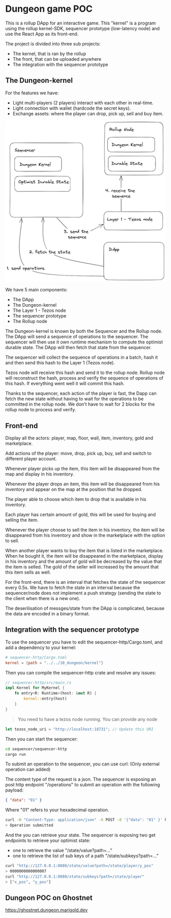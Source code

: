 # Dungeon game POC

This is a rollup DApp for an interactive game. This "kernel" is a program
using the rollup kernel-SDK, sequencer prototype (low-latency node) and use the React App as its front-end.

The project is divided into three sub projects:

- The kernel, that is ran by the rollup
- The front, that can be uploaded anywhere
- The integration with the sequencer prototype

## The Dungeon-kernel

For the features we have:

- Light multi-players (2 players) interact with each other in real-time.
- Light connection with wallet (hardcode the secret keys).
- Exchange assets: where the player can drop, pick up, sell and buy item.

![](../10_dungeon/pics/sequencer%20workflow.png)

We have 5 main components:

- The DApp
- The Dungeon-kernel
- The Layer 1 - Tezos node
- The sequencer prototype
- The Rollup node

The Dungeon-kernel is known by both the Sequencer and the Rollup node.
The DApp will send a sequence of operations to the sequencer. The sequencer will then use it own runtime mechanism to compute the optimist durable state. The DApp will then fetch that state from the sequencer.

The sequencer will collect the sequence of operations in a batch, hash it and then send this hash to the Layer 1 (Tezos node).

Tezos node will receive this hash and send it to the rollup node. Rollup node will reconstruct the hash, process and verify the sequence of operations of this hash. If everything went well it will commit this hash.

Thanks to the sequencer, each action of the player is fast, the Dapp can fetch the new state without having to wait for the operations to be committed in the rollup node. We don't have to wait for 2 blocks for the rollup node to process and verify.

## Front-end

Display all the actors: player, map, floor, wall, item, inventory, gold and marketplace.

Add actions of the player: move, drop, pick up, buy, sell and switch to different player account.

Whenever player picks up the item, this item will be disappeared from the map and display in his inventory.

Whenever the player drops an item, this item will be disappeared from his inventory and appear on the map at the position that he dropped.

The player able to choose which item to drop that is available in his inventory.

Each player has certain amount of gold, this will be used for buying and selling the item.

Whenever the player choose to sell the item in his inventory, the item will be disappeared from his inventory and show in the marketplace with the option to sell.

When another player wants to buy the item that is listed in the marketplace. When he bought it, the item will be disappeared in the marketplace, display in his inventory and the amount of gold will be decreased by the value that the item is selled. The gold of the seller will increased by the amount that this item sells as well.

For the front-end, there is an interval that fetches the state of the sequencer every 0.5s. We have to fetch the state in an interval because the sequencer/node does not implement a push strategy (sending the state to the client when there is a new one).

The deserilisation of messges/state from the DApp is complicated, because the data are encoded in a binary format.

## Integration with the sequencer prototype

To use the sequencer you have to edit the sequencer-http/Cargo.toml, and add a dependency to your kernel:

```toml
# sequencer-http/Cargo.toml
kernel = {path = "../../10_dungeon/kernel"}
```

Then you can compile the sequencer-http crate and resolve any issues:

```rust
// sequencer-http/src/main.rs
impl Kernel for MyKernel {
    fn entry<R: Runtime>(host: &mut R) {
        kernel::entry(host)
    }
}
```

> You need to have a tezos node running.
> You can provide any node

```rust
let tezos_node_uri = "http://localhost:18731"; // Update this URI
```

Then you can start the sequencer:

```bash
cd sequencer/sequencer-http
cargo run
```

To submit an operation to the sequencer, you can use curl:
(Only external operation can added)

The content type of the request is a json.
The sequencer is exposing an post http endpoint "/operations" to submit an operation with the following payload:

```json
{ "data": "01" }
```

Where "01" refers to your hexadecimal operation.

```bash
curl -H "Content-Type: application/json" -X POST -d '{"data": "01" }' http://localhost:8080/operations
> Operation submitted
```

And the you can retrieve your state.
The sequencer is exposing two get endpoints to retrieve your optimist state:

- one to retrieve the value "/state/value?path=..."
- one to retrieve the list of sub keys of a path "/state/subkeys?path=..."

```bash
curl "http://127.0.0.1:8080/state/value?path=/state/player/y_pos"
> 0000000000000007
curl "http://127.0.0.1:8080/state/subkeys?path=/state/player"
> ["x_pos", "y_pos"]
```

## Dungeon POC on Ghostnet

https://ghostnet.dungeon.marigold.dev
